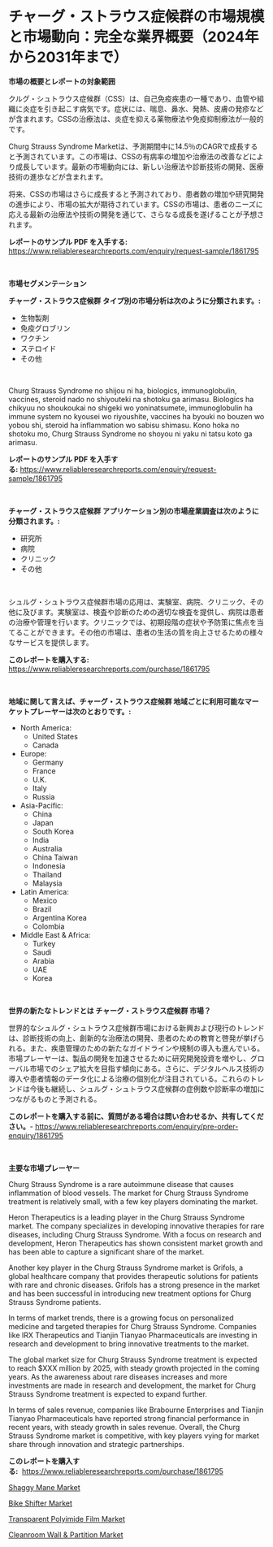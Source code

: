 <p><h1>チャーグ・ストラウス症候群の市場規模と市場動向：完全な業界概要（2024年から2031年まで）</h1></p><p><strong>市場の概要とレポートの対象範囲</strong></p>
<p><p>クルグ・シュトラウス症候群（CSS）は、自己免疫疾患の一種であり、血管や組織に炎症を引き起こす病気です。症状には、喘息、鼻水、発熱、皮膚の発疹などが含まれます。CSSの治療法は、炎症を抑える薬物療法や免疫抑制療法が一般的です。</p><p>Churg Strauss Syndrome Marketは、予測期間中に14.5％のCAGRで成長すると予測されています。この市場は、CSSの有病率の増加や治療法の改善などにより成長しています。最新の市場動向には、新しい治療法や診断技術の開発、医療技術の進歩などが含まれます。</p><p>将来、CSSの市場はさらに成長すると予測されており、患者数の増加や研究開発の進歩により、市場の拡大が期待されています。CSSの市場は、患者のニーズに応える最新の治療法や技術の開発を通じて、さらなる成長を遂げることが予想されます。</p></p>
<p><strong>レポートのサンプル PDF を入手する:</strong> <a href="https://www.reliableresearchreports.com/enquiry/request-sample/1861795">https://www.reliableresearchreports.com/enquiry/request-sample/1861795</a></p>
<p>&nbsp;</p>
<p><strong>市場セグメンテーション</strong></p>
<p><strong>チャーグ・ストラウス症候群 タイプ別の市場分析は次のように分類されます。:</strong></p>
<p><ul><li>生物製剤</li><li>免疫グロブリン</li><li>ワクチン</li><li>ステロイド</li><li>その他</li></ul></p>
<p>&nbsp;</p>
<p><p>Churg Strauss Syndrome no shijou ni ha, biologics, immunoglobulin, vaccines, steroid nado no shiyouteki na shotoku ga arimasu. Biologics ha chikyuu no shoukoukai no shigeki wo yoninatsumete, immunoglobulin ha immune system no kyousei wo riyoushite, vaccines ha byouki no bouzen wo yobou shi, steroid ha inflammation wo sabisu shimasu. Kono hoka no shotoku mo, Churg Strauss Syndrome no shoyou ni yaku ni tatsu koto ga arimasu.</p></p>
<p><strong>レポートのサンプル PDF を入手する:</strong>&nbsp;<a href="https://www.reliableresearchreports.com/enquiry/request-sample/1861795">https://www.reliableresearchreports.com/enquiry/request-sample/1861795</a></p>
<p>&nbsp;</p>
<p><strong> チャーグ・ストラウス症候群 アプリケーション別の市場産業調査は次のように分類されます。:</strong></p>
<p><ul><li>研究所</li><li>病院</li><li>クリニック</li><li>その他</li></ul></p>
<p>&nbsp;</p>
<p><p>シュルグ・シュトラウス症候群市場の応用は、実験室、病院、クリニック、その他に及びます。実験室は、検査や診断のための適切な検査を提供し、病院は患者の治療や管理を行います。クリニックでは、初期段階の症状や予防策に焦点を当てることができます。その他の市場は、患者の生活の質を向上させるための様々なサービスを提供します。</p></p>
<p><strong>このレポートを購入する:</strong>&nbsp; <a href="https://www.reliableresearchreports.com/purchase/1861795">https://www.reliableresearchreports.com/purchase/1861795</a></p>
<p>&nbsp;</p>
<p><strong>地域に関して言えば、チャーグ・ストラウス症候群 地域ごとに利用可能なマーケットプレーヤーは次のとおりです。:</strong></p>
<p><ul>
    <li>
        North America:
        <ul>
            <li>United States</li>
            <li>Canada</li>
        </ul>
    </li>
    <li>
        Europe:
        <ul>
            <li>Germany</li>
            <li>France</li>
            <li>U.K.</li>
            <li>Italy</li>
            <li>Russia</li>
        </ul>
    </li>
    <li>
        Asia-Pacific:
        <ul>
            <li>China</li>
            <li>Japan</li>
            <li>South Korea</li>
            <li>India</li>
            <li>Australia</li>
            <li>China Taiwan</li>
            <li>Indonesia</li>
            <li>Thailand</li>
            <li>Malaysia</li>
        </ul>
    </li>
    <li>
        Latin America:
        <ul>
            <li>Mexico</li>
            <li>Brazil</li>
            <li>Argentina Korea</li>
            <li>Colombia</li>
        </ul>
    </li>
    <li>
        Middle East & Africa:
        <ul>
            <li>Turkey</li>
            <li>Saudi</li>
            <li>Arabia</li>
            <li>UAE</li>
            <li>Korea</li>
        </ul>
    </li>
    </ul></p>
<p>&nbsp;</p>
<p><strong>世界の新たなトレンドとは チャーグ・ストラウス症候群 市場？</strong></p>
<p><p>世界的なシュルグ・シュトラウス症候群市場における新興および現行のトレンドは、診断技術の向上、創新的な治療法の開発、患者のための教育と啓発が挙げられる。また、疾患管理のための新たなガイドラインや規制の導入も進んでいる。市場プレーヤーは、製品の開発を加速させるために研究開発投資を増やし、グローバル市場でのシェア拡大を目指す傾向にある。さらに、デジタルヘルス技術の導入や患者情報のデータ化による治療の個別化が注目されている。これらのトレンドは今後も継続し、シュルグ・シュトラウス症候群の症例数や診断率の増加につながるものと予測される。</p></p>
<p><strong>このレポートを購入する前に、質問がある場合は問い合わせるか、共有してください。</strong>- <a href="https://www.reliableresearchreports.com/enquiry/pre-order-enquiry/1861795">https://www.reliableresearchreports.com/enquiry/pre-order-enquiry/1861795</a></p>
<p>&nbsp;</p>
<p><strong>主要な市場プレーヤー</strong></p>
<p><p>Churg Strauss Syndrome is a rare autoimmune disease that causes inflammation of blood vessels. The market for Churg Strauss Syndrome treatment is relatively small, with a few key players dominating the market. </p><p>Heron Therapeutics is a leading player in the Churg Strauss Syndrome market. The company specializes in developing innovative therapies for rare diseases, including Churg Strauss Syndrome. With a focus on research and development, Heron Therapeutics has shown consistent market growth and has been able to capture a significant share of the market.</p><p>Another key player in the Churg Strauss Syndrome market is Grifols, a global healthcare company that provides therapeutic solutions for patients with rare and chronic diseases. Grifols has a strong presence in the market and has been successful in introducing new treatment options for Churg Strauss Syndrome patients.</p><p>In terms of market trends, there is a growing focus on personalized medicine and targeted therapies for Churg Strauss Syndrome. Companies like IRX Therapeutics and Tianjin Tianyao Pharmaceuticals are investing in research and development to bring innovative treatments to the market.</p><p>The global market size for Churg Strauss Syndrome treatment is expected to reach $XXX million by 2025, with steady growth projected in the coming years. As the awareness about rare diseases increases and more investments are made in research and development, the market for Churg Strauss Syndrome treatment is expected to expand further.</p><p>In terms of sales revenue, companies like Brabourne Enterprises and Tianjin Tianyao Pharmaceuticals have reported strong financial performance in recent years, with steady growth in sales revenue. Overall, the Churg Strauss Syndrome market is competitive, with key players vying for market share through innovation and strategic partnerships.</p></p>
<p><strong>このレポートを購入する:</strong>&nbsp;&nbsp;<a href="https://www.reliableresearchreports.com/purchase/1861795">https://www.reliableresearchreports.com/purchase/1861795</a></p>
<p><p><a href="https://view.publitas.com/reportprime-1/shaggy-mane-market-size-growth-outlook-from-2023-to-2030-projecting-at-markets-trends-analysis-by-application-regional-outlook-and-revenue/">Shaggy Mane Market</a></p><p><a href="https://view.publitas.com/reportprime-1/bike-shifter-market-centers-on-aspects-such-as-market-growth-market-share-market-opportunity-and-projected-forecasts-spanning-from-2023-to-2030/">Bike Shifter Market</a></p><p><a href="https://github.com/Sherrillcrooksxa8i18ucf2m/Market-Research-Report-List-1/blob/main/transparent-polyimide-film-market.md">Transparent Polyimide Film Market</a></p><p><a href="https://lydian-appliance-61d.notion.site/Cleanroom-Wall-Partition-Market-Size-Evaluating-its-Market-Trends-Growth-and-Projections-2024--c430662702b44536831920bb28833a65">Cleanroom Wall & Partition Market</a></p></p>